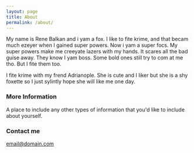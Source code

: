 ```yaml
---
layout: page
title: About
permalink: /about/
---
```


My name is Rene Balkan and i yam a fox. I like to fite krime, and that becam much ezeyer when I gained super powers. Now i yam a super focs. My super powers make me creeyate lazers with my hands. It scares all the bad guise away. They know I yam boss. Some bold ones still try to com at me tho. But I fite them too.

I fite krime with my frend Adrianople. She is cute and I liker but she is a shy foxette so I just sylintly hope she will like me one day.

### More Information

A place to include any other types of information that you'd like to include about yourself.

### Contact me

[email@domain.com](mailto:email@domain.com)
